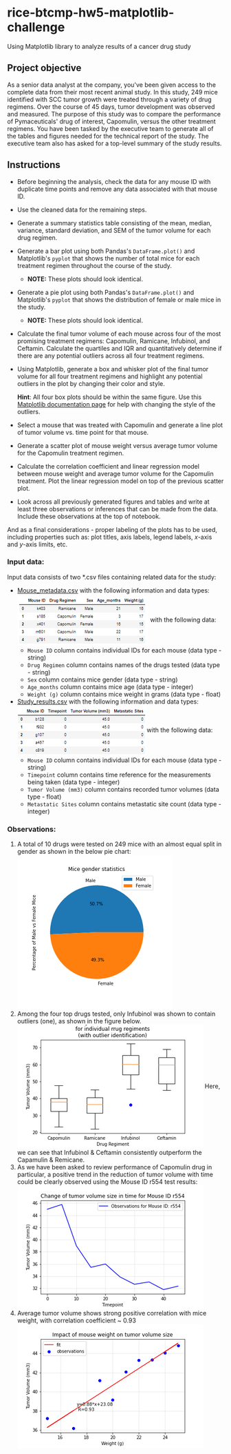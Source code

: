 # rice-btcmp-hw5-matplotlib-challenge
Using Matplotlib library to analyze results of a cancer drug study

## Project objective

As a senior data analyst at the company, you've been given access to the complete data from their most recent animal study. In this study, 249 mice identified with SCC tumor growth were treated through a variety of drug regimens. Over the course of 45 days, tumor development was observed and measured. The purpose of this study was to compare the performance of Pymaceuticals' drug of interest, Capomulin, versus the other treatment regimens. You have been tasked by the executive team to generate all of the tables and figures needed for the technical report of the study. The executive team also has asked for a top-level summary of the study results.

## Instructions

- Before beginning the analysis, check the data for any mouse ID with duplicate time points and remove any data associated with that mouse ID.

- Use the cleaned data for the remaining steps.

- Generate a summary statistics table consisting of the mean, median, variance, standard deviation, and SEM of the tumor volume for each drug regimen.

- Generate a bar plot using both Pandas's `DataFrame.plot()` and Matplotlib's `pyplot` that shows the number of total mice for each treatment regimen throughout the course of the study.

  - **NOTE:** These plots should look identical.

- Generate a pie plot using both Pandas's `DataFrame.plot()` and Matplotlib's `pyplot` that shows the distribution of female or male mice in the study.

  - **NOTE:** These plots should look identical.

- Calculate the final tumor volume of each mouse across four of the most promising treatment regimens: Capomulin, Ramicane, Infubinol, and Ceftamin. Calculate the quartiles and IQR and quantitatively determine if there are any potential outliers across all four treatment regimens.

- Using Matplotlib, generate a box and whisker plot of the final tumor volume for all four treatment regimens and highlight any potential outliers in the plot by changing their color and style.

  **Hint**: All four box plots should be within the same figure. Use this [Matplotlib documentation page](https://matplotlib.org/gallery/pyplots/boxplot_demo_pyplot.html#sphx-glr-gallery-pyplots-boxplot-demo-pyplot-py) for help with changing the style of the outliers.

- Select a mouse that was treated with Capomulin and generate a line plot of tumor volume vs. time point for that mouse.

- Generate a scatter plot of mouse weight versus average tumor volume for the Capomulin treatment regimen.

- Calculate the correlation coefficient and linear regression model between mouse weight and average tumor volume for the Capomulin treatment. Plot the linear regression model on top of the previous scatter plot.

- Look across all previously generated figures and tables and write at least three observations or inferences that can be made from the data. Include these observations at the top of notebook.

And as a final considerations - proper labeling of the plots has to be used, including properties such as: plot titles, axis labels, legend labels, *x*-axis and *y*-axis limits, etc.

### Input data:

Input data consists of two *.csv files containing related data for the study:

* [Mouse_metadata.csv](data/Mouse_metadata.csv) with the following information and data types:<br>
  <img src="figures\mouse_metadata.PNG" style="zoom:100%;" align="center"/>
  with the following data:
  * `Mouse ID`	column contains individual IDs for each mouse (data type - string)	
  * `Drug Regimen`	column contains names of the drugs tested (data type - string)
  * `Sex`	column contains mice gender (data type - string)	
  * `Age_months`	column contains mice age (data type - integer)
  * `Weight (g)`	column contains mice weight in grams (data type - float)
* [Study_results.csv](data/Study_results.csv) with the following information and data types:<br>
  <img src="figures\study_results.PNG" style="zoom:100%;" align="center"/>with the following data:
  * `Mouse ID`	column contains individual IDs for each mouse (data type - string)	
  * `Timepoint`	column contains time reference for the measurements being taken  (data type - integer)
  * `Tumor Volume (mm3)`	column contains recorded tumor volumes (data type - float)	
  * `Metastatic Sites`	column contains metastatic site count (data type - integer)

### Observations:

1. A total of 10 drugs were tested on 249 mice with an almost equal split in gender as shown in the below pie chart:
   <img src="figures\mice_gender_pie.png" style="zoom:100%;" align="center"/>
2. Among the four top drugs tested, only Infubinol was shown to contain outliers (one), as shown in the figure below.
   <img src="figures\drug_vs_vol_boxplot.png" style="zoom:100%;" align="center"/>
   Here, we can see that Infubinol & Ceftamin consistently outperform the Capamulin & Remicane.
3. As we have been asked to review performance of Capomulin drug in particular, a positive trend in the reduction of tumor volume with time could be clearly observed using the Mouse ID r554 test results:
   <img src="figures\timepoint_vs_vol_for_mouse_id_r554.png" style="zoom:100%;" align="center"/>
4. Average tumor volume shows strong positive correlation with mice weight, with correlation coefficient ~ 0.93
   <img src="figures\weight_vs_vol_scatter_w_fit.png" style="zoom:100%;" align="center"/>

